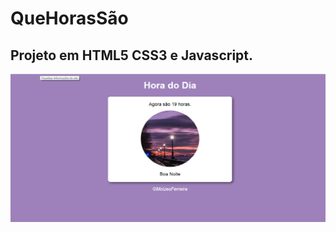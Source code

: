# QueHorasSão
## Projeto em HTML5 CSS3 e Javascript.
![](https://github.com/MoizesFSantos/QueHorasSao/blob/main/hora%20do%20dia.png)
